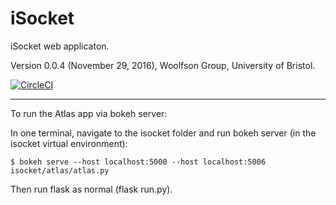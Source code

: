 # iSocket
iSocket web applicaton.

Version 0.0.4 (November 29, 2016), Woolfson Group, University of Bristol.

[![CircleCI](https://circleci.com/gh/woolfson-group/isocket.svg?style=shield&circle-token=355d5025e9404cf5b00fc2e6150f05bfbccc3036)](https://circleci.com/gh/woolfson-group/isocket)


---
To run the Atlas app via bokeh server:

In one terminal, navigate to the isocket folder and run bokeh server (in the isocket virtual environment):

    $ bokeh serve --host localhost:5000 --host localhost:5006 isocket/atlas/atlas.py

Then run flask as normal (flask run.py). 
